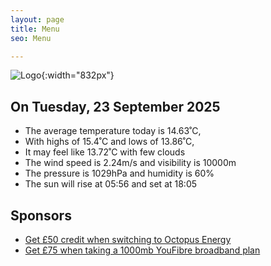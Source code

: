 ```yaml
---
layout: page
title: Menu
seo: Menu

---
```


![Logo](/images/logo.jpg){:width="832px"}

<!-- weather_marker starts -->
## On Tuesday, 23 September 2025

- The average temperature today is 14.63˚C,
- With highs of 15.4˚C and lows of 13.86˚C,
- It may feel like 13.72˚C with few clouds
- The wind speed is 2.24m/s and visibility is 10000m
- The pressure is 1029hPa and humidity is 60%
- The sun will rise at 05:56 and set at 18:05

<!-- weather_marker ends -->

## Sponsors

- [Get £50 credit when switching to Octopus Energy](https://bit.ly/3oD1nnS)
- [Get £75 when taking a 1000mb YouFibre broadband plan](https://aklam.io/91zWhU?)
